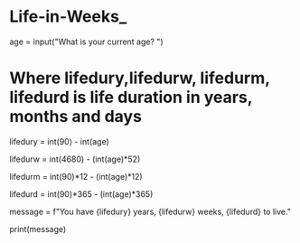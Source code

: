 # Life-in-Weeks_

age = input("What is your current age? ")

# Where lifedury,lifedurw, lifedurm, lifedurd is life duration in years, months and days
lifedury = int(90) - int(age)

lifedurw = int(4680) - (int(age)*52)

lifedurm = int(90)*12 - (int(age)*12)

lifedurd = int(90)*365 - (int(age)*365)

message = f"You have {lifedury} years, {lifedurw} weeks, {lifedurd}  to live."

print(message)
